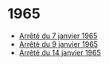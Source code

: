 # 1965

- [Arrêté du 7 janvier 1965](arrete-du-7-janvier-1965)
- [Arrêté du 9 janvier 1965](arrete-du-9-janvier-1965)
- [Arrêté du 14 janvier 1965](arrete-du-14-janvier-1965)
